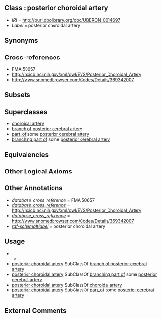 
## Class : posterior choroidal artery

 * *IRI* = http://purl.obolibrary.org/obo/UBERON_0014697
 * *Label* = posterior choroidal artery

## Synonyms


## Cross-references

 * FMA:50657
 * http://ncicb.nci.nih.gov/xml/owl/EVS/Posterior_Choroidal_Artery
 * http://www.snomedbrowser.com/Codes/Details/369342007

## Subsets


## Superclasses

 * [choroidal artery](../../UBERON/51/UBERON_0013151.md)
 * [branch of posterior cerebral artery](../../UBERON/08/UBERON_0035508.md)
 * [part_of](../../BFO/50/BFO_0000050.md) some [posterior cerebral artery](../../UBERON/36/UBERON_0001636.md)
 * [branching part of](../../RO/80/RO_0002380.md) some [posterior cerebral artery](../../UBERON/36/UBERON_0001636.md)

## Equivalencies


## Other Logical Axioms


## Other Annotations

 * *[database_cross_reference](../../ef/oboInOwl#hasDbXref.md)* = FMA:50657
 * *[database_cross_reference](../../ef/oboInOwl#hasDbXref.md)* = http://ncicb.nci.nih.gov/xml/owl/EVS/Posterior_Choroidal_Artery
 * *[database_cross_reference](../../ef/oboInOwl#hasDbXref.md)* = http://www.snomedbrowser.com/Codes/Details/369342007
 * *[rdf-schema#label](../../el/rdf-schema#label.md)* = posterior choroidal artery

## Usage

 * -
 * [posterior choroidal artery](../../UBERON/97/UBERON_0014697.md) SubClassOf [branch of posterior cerebral artery](../../UBERON/08/UBERON_0035508.md)
 * [posterior choroidal artery](../../UBERON/97/UBERON_0014697.md) SubClassOf [branching part of](../../RO/80/RO_0002380.md) some [posterior cerebral artery](../../UBERON/36/UBERON_0001636.md)
 * [posterior choroidal artery](../../UBERON/97/UBERON_0014697.md) SubClassOf [choroidal artery](../../UBERON/51/UBERON_0013151.md)
 * [posterior choroidal artery](../../UBERON/97/UBERON_0014697.md) SubClassOf [part_of](../../BFO/50/BFO_0000050.md) some [posterior cerebral artery](../../UBERON/36/UBERON_0001636.md)

## External Comments

